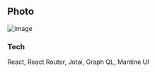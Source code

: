 ## Photo
![image](https://user-images.githubusercontent.com/75113766/223066104-80524c47-1507-415d-87dc-f0d08ac912d0.png)

### Tech
React, React Router, Jotai, Graph QL, Mantine UI
